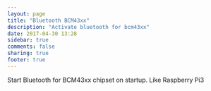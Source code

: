 ```yaml
---
layout: page
title: "Bluetooth BCM43xx"
description: "Activate bluetooth for bcm43xx"
date: 2017-04-30 13:28
sidebar: true
comments: false
sharing: true
footer: true
---
```


Start Bluetooth for BCM43xx chipset on startup. Like Raspberry Pi3
